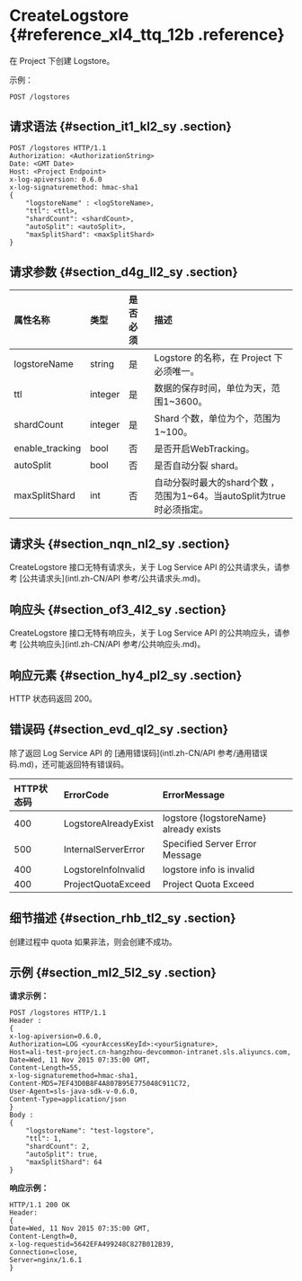 # CreateLogstore {#reference_xl4_ttq_12b .reference}

在 Project 下创建 Logstore。

示例：

``` {#codeblock_y7i_lmo_m23}
POST /logstores
```

## 请求语法 {#section_it1_kl2_sy .section}

``` {#codeblock_wg2_4pr_9ob}
POST /logstores HTTP/1.1
Authorization: <AuthorizationString> 
Date: <GMT Date>
Host: <Project Endpoint>
x-log-apiversion: 0.6.0
x-log-signaturemethod: hmac-sha1
{
    "logstoreName" : <logStoreName>,
    "ttl": <ttl>,
    "shardCount": <shardCount>,
    "autoSplit": <autoSplit>,
    "maxSplitShard": <maxSplitShard>
}
```

## 请求参数 {#section_d4g_ll2_sy .section}

|属性名称|类型|是否必须|描述|
|:---|:-|:---|:-|
|logstoreName|string|是|Logstore 的名称，在 Project 下必须唯一。|
|ttl|integer|是|数据的保存时间，单位为天，范围1~3600。|
|shardCount|integer|是|Shard 个数，单位为个，范围为 1~100。|
|enable\_tracking|bool|否|是否开启WebTracking。|
|autoSplit|bool|否|是否自动分裂 shard。|
|maxSplitShard|int|否|自动分裂时最大的shard个数 ，范围为1~64。当autoSplit为true时必须指定。|

## 请求头 {#section_nqn_nl2_sy .section}

CreateLogstore 接口无特有请求头，关于 Log Service API 的公共请求头，请参考 [公共请求头](intl.zh-CN/API 参考/公共请求头.md)。

## 响应头 {#section_of3_4l2_sy .section}

CreateLogstore 接口无特有响应头，关于 Log Service API 的公共响应头，请参考 [公共响应头](intl.zh-CN/API 参考/公共响应头.md)。

## 响应元素 {#section_hy4_pl2_sy .section}

HTTP 状态码返回 200。

## 错误码 {#section_evd_ql2_sy .section}

除了返回 Log Service API 的 [通用错误码](intl.zh-CN/API 参考/通用错误码.md)，还可能返回特有错误码。

|HTTP状态码|ErrorCode|ErrorMessage|
|:------|:--------|:-----------|
|400|LogstoreAlreadyExist|logstore \{logstoreName\} already exists|
|500|InternalServerError|Specified Server Error Message|
|400|LogstoreInfoInvalid|logstore info is invalid|
|400|ProjectQuotaExceed|Project Quota Exceed|

## 细节描述 {#section_rhb_tl2_sy .section}

创建过程中 quota 如果非法，则会创建不成功。

## 示例 {#section_ml2_5l2_sy .section}

**请求示例：**

``` {#codeblock_zxq_sta_4i1}
POST /logstores HTTP/1.1
Header :
{
x-log-apiversion=0.6.0, 
Authorization=LOG <yourAccessKeyId>:<yourSignature>, 
Host=ali-test-project.cn-hangzhou-devcommon-intranet.sls.aliyuncs.com, 
Date=Wed, 11 Nov 2015 07:35:00 GMT, 
Content-Length=55,
x-log-signaturemethod=hmac-sha1, 
Content-MD5=7EF43D0B8F4A807B95E775048C911C72, 
User-Agent=sls-java-sdk-v-0.6.0, 
Content-Type=application/json
}
Body : 
{
    "logstoreName": "test-logstore",
    "ttl": 1,
    "shardCount": 2,
    "autoSplit": true,
    "maxSplitShard": 64
}
```

**响应示例：**

``` {#codeblock_l9p_s2q_alx}
HTTP/1.1 200 OK
Header:
{
Date=Wed, 11 Nov 2015 07:35:00 GMT, 
Content-Length=0, 
x-log-requestid=5642EFA499248C827B012B39, 
Connection=close, 
Server=nginx/1.6.1
}
```


